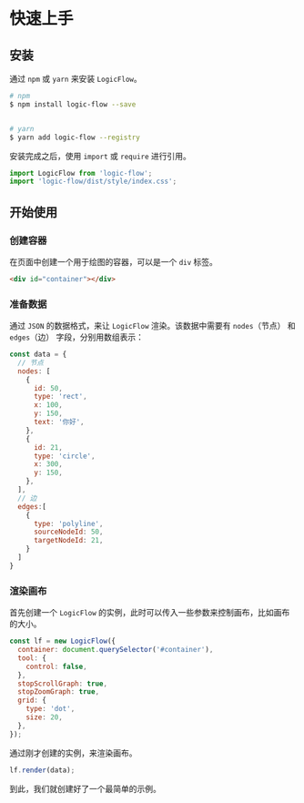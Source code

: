 # 快速上手
## 安装
通过 `npm` 或 `yarn` 来安装 `LogicFlow`。

```sh
# npm
$ npm install logic-flow --save


# yarn
$ yarn add logic-flow --registry

```
安装完成之后，使用 `import` 或 `require` 进行引用。
```js
import LogicFlow from 'logic-flow';
import 'logic-flow/dist/style/index.css';
```

## 开始使用
### 创建容器

在页面中创建一个用于绘图的容器，可以是一个 `div` 标签。

```html
<div id="container"></div>
```


### 准备数据
通过 `JSON` 的数据格式，来让 `LogicFlow` 渲染。该数据中需要有 `nodes`（节点） 和 `edges`（边） 字段，分别用数组表示：
```js
const data = {
  // 节点
  nodes: [
    {
      id: 50,
      type: 'rect',
      x: 100,
      y: 150,
      text: '你好',
    },
    {
      id: 21,
      type: 'circle',
      x: 300,
      y: 150,
    },
  ],
  // 边
  edges:[
    {
      type: 'polyline',
      sourceNodeId: 50,
      targetNodeId: 21,
    }
  ]
}
```

### 渲染画布

首先创建一个 `LogicFlow` 的实例，此时可以传入一些参数来控制画布，比如画布的大小。

```js
const lf = new LogicFlow({
  container: document.querySelector('#container'),
  tool: {
    control: false,
  },
  stopScrollGraph: true,
  stopZoomGraph: true,
  grid: {
    type: 'dot',
    size: 20,
  },
});
```

通过刚才创建的实例，来渲染画布。
```js
lf.render(data);
```

到此，我们就创建好了一个最简单的示例。

<example :height="300" ></example>